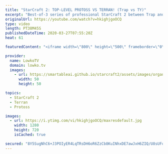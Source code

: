```yaml
---
title: "StarCraft 2: TOP-LEVEL PROTOSS VS TERRAN! (Trap vs TY)"
excerpt: "Best-of-3 series of professional StarCraft 2 between Trap and TY. While TY is overall higher ranked than Trap, Trap's Protoss versus Terran matchup is the best in the world. In this series of games we see both players open up similarly in all matches, but with a twist every time.  Salty Lowko on Purity"
originalUrl: https://youtube.com/watch?v=hkighjgoOCQ
type: video
length: PT38M45S
publishedDateTime: 2020-03-27T07:55:20Z
heat: 61

featuredContent: "<iframe width=\"800\" height=\"500\" frameborder=\"0\" src=\"https://www.youtube.com/embed/hkighjgoOCQ\" allow=\"accelerometer; autoplay; encrypted-media; gyroscope; picture-in-picture\" allowfullscreen></iframe>"

provider:
  name: LowkoTV
  domain: lowko.tv
  images:
    - url: https://smartableai.github.io/starcraft2/assets/images/organizations/lowko.tv-50x50.jpg
      width: 50
      height: 50

topics:
  - StarCraft 2
  - Terran
  - Protoss

images:
  - url: https://i.ytimg.com/vi/hkighjgoOCQ/maxresdefault.jpg
    width: 1280
    height: 720
    isCached: true

secured: "8Y5SugNhC6+J3POIyER4LqTRsDH6oR6ZzCb8KuINhxDE7awJxH6ZIQ/U8sUFqsr5vAY+kyomXgnNibDEr9OvS/LQBNLN3cOQFetDhVQFBev9oeVgYZNhAttfjfljn4r5r0k6B/ffjjEHbBCgJNlMGNs5LPw/2FlV69ZtrVlvrxpbVfc9HZhPiLJwHCQ9QR25BxHulXH0rCZUQqY4NwEkRZNFWmQDglSfsseEcSW36H6NByE/ImpJUbIpl1ZRQoRALBc22JDdN2+66ed/wcleM1bT1I36/fJs2tdNRZaquHMFD/y+1Wbvfj35/EsxqZBDtOsY8u2ogPthVPRqBgDemhC2OKdzNA7nrb1THiLfsYwKsP9mE12H1wxTEWuMOOeu6bFpJzVYlsp/rwuTmpaM0s/YBINxehb7ixMBquN7jrkXV1BBbWF3RVgFFfEFyWzA;8q+9toJBYuCUEpx1uYO7YQ=="
---
```


